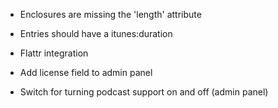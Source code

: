 * Enclosures are missing the 'length' attribute
* Entries should have a itunes:duration

* Flattr integration

* Add license field to admin panel
* Switch for turning podcast support on and off (admin panel)
